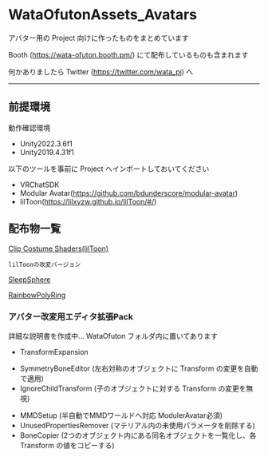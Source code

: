 # WataOfutonAssets_Avatars

アバター用の Project 向けに作ったものをまとめています

Booth (https://wata-ofuton.booth.pm/) にて配布しているものも含まれます

何かありましたら Twitter (https://twitter.com/wata_pj) へ

---

## 前提環境
動作確認環境
- Unity2022.3.6f1
- Unity2019.4.31f1

以下のツールを事前に Project へインポートしておいてください
- VRChatSDK
- Modular Avatar(https://github.com/bdunderscore/modular-avatar)
- lilToon(https://lilxyzw.github.io/lilToon/#/)


## 配布物一覧
[Clip Costume Shaders(lilToon)](https://github.com/watapj/WataOfutonAssets_Avatars/raw/main/UnityPackages/lilToon_ClipCostume.unitypackage)

    lilToonの改変バージョン

[SleepSphere](https://github.com/watapj/WataOfutonAssets_Avatars/raw/main/UnityPackages/SleepSphere_v1.1.unitypackage)

[RainbowPolyRing](https://github.com/watapj/WataOfutonAssets_Avatars/raw/main/UnityPackages/RainbowPolyRing.unitypackage)


### アバター改変用エディタ拡張Pack

詳細な説明書を作成中...
WataOfuton フォルダ内に置いてあります

- TransformExpansion
 * SymmetryBoneEditor (左右対称のオブジェクトに Transform の変更を自動で適用)
 * IgnoreChildTransform (子のオブジェクトに対する Transform の変更を無視)
- MMDSetup (半自動でMMDワールドへ対応 ModulerAvatar必須)
- UnusedPropertiesRemover (マテリアル内の未使用パラメータを削除する)
- BoneCopier (2つのオブジェクト内にある同名オブジェクトを一覧化し、各 Transform の値をコピーする)
